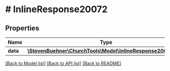# # InlineResponse20072

## Properties

Name | Type | Description | Notes
------------ | ------------- | ------------- | -------------
**data** | [**\StevenBuehner\ChurchTools\Model\InlineResponse20072Data**](InlineResponse20072Data.md) |  | [optional]

[[Back to Model list]](../../README.md#models) [[Back to API list]](../../README.md#endpoints) [[Back to README]](../../README.md)
